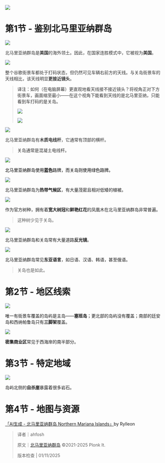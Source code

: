 ![](https://cdn.nlark.com/yuque/0/2023/png/34598262/1697289353920-64a22677-6aa7-4825-a03c-4e6133b1a38d.png)

# 第1节 - 鉴别北马里亚纳群岛
![](https://cdn.nlark.com/yuque/0/2023/png/34598262/1697289506994-f79e52eb-2942-4f77-bddb-669fc709d118.png)

<font style="color:rgba(0, 0, 0, 0.8);">北马里亚纳群岛是</font>**<font style="color:rgba(0, 0, 0, 0.8);">美国</font>**<font style="color:rgba(0, 0, 0, 0.8);">的海外领土。因此，在国家连胜模式中，它被视为</font>**<font style="color:rgba(0, 0, 0, 0.8);">美国</font>**<font style="color:rgba(0, 0, 0, 0.8);">。</font>

![](https://cdn.nlark.com/yuque/0/2023/png/34598262/1697289543931-7694b506-4fb6-4018-907a-b86aca97a80e.png)

<font style="color:rgba(0, 0, 0, 0.8);">整个谷歌街景车都处于打码状态，但仍然可见车辆右前方的天线。与关岛街景车的天线相比，该天线明显</font>**<font style="color:rgba(0, 0, 0, 0.8);">更接近镜头</font>**<font style="color:rgba(0, 0, 0, 0.8);">。</font>

> <font style="color:rgba(0, 0, 0, 0.8);">译注：如何（在电脑屏幕）更直观地看天线接不接近镜头？将视角正对下方街景车，画面缩至最小——在这个视角下能看到天线的是北马里亚纳，只能看到车打码的是关岛。</font>
>
> ![](https://cdn.nlark.com/yuque/0/2025/png/38693261/1736595553840-ec4a5f30-aa20-463c-b4d3-b95de92ce9c5.png)
>
> ![](https://cdn.nlark.com/yuque/0/2025/png/38693261/1736595643718-01e00f21-39b9-4518-995b-9ac69357753f.png)
>

![](https://cdn.nlark.com/yuque/0/2023/png/34598262/1697289553963-3b918cad-0c4f-4db1-8fff-57e04ccc7435.png)

<font style="color:rgba(0, 0, 0, 0.8);">北马里亚纳群岛有</font>**<font style="color:rgba(0, 0, 0, 0.8);">木质电线杆</font>**<font style="color:rgba(0, 0, 0, 0.8);">，它通常有顶部的横杆。</font>

> <font style="color:rgba(0, 0, 0, 0.8);">关岛通常是混凝土电线杆。</font>
>

![](https://cdn.nlark.com/yuque/0/2023/png/35193536/1698629983236-455a36f5-20db-40a1-a456-ed93002624f9.png)

<font style="color:rgb(0, 0, 0);">北马里亚纳群岛使用</font>**<font style="color:rgb(0, 0, 0);">蓝色</font>**<font style="color:rgb(0, 0, 0);">路牌，而关岛则使用绿色路牌。</font>

![](https://cdn.nlark.com/yuque/0/2023/png/34598262/1697289565398-60ecb909-fc4e-4b25-89f2-ced83b0ed5cd.png)

北马里亚纳群岛为**热带气候区**，有大量茂密且相对低矮的植被。

![](https://cdn.nlark.com/yuque/0/2023/png/34598262/1697289570925-a609fc1c-379d-4116-b47f-a4997ba78247.png)

作为官方树种，拥有着**宽大树冠**和**鲜艳红花**的凤凰木在北马里亚纳群岛非常普遍。

> 这种树少见于关岛。
>

![](https://cdn.nlark.com/yuque/0/2023/png/34598262/1697289576423-a955a768-807b-4163-8865-4c53e5396cb6.png)

北马里亚纳群岛和关岛常有大量道路**反光镜**。

![](https://cdn.nlark.com/yuque/0/2023/png/34598262/1697289584843-907f37d3-8c68-42cf-8a74-bcf9d9207c7a.png)

北马里亚纳群岛常见**东亚语言**，如日语、汉语、韩语，甚至俄语。

> 关岛也是如此。
>

# 第2节 - 地区线索
![](https://cdn.nlark.com/yuque/0/2023/png/34598262/1697289590778-23d7aef8-da2a-49c1-ada2-b294262d9ada.png)

唯一有街景车覆盖的岛屿是主岛——**塞班岛**；更北部的岛屿没有覆盖；南部的廷安岛和西纳帕鲁岛只有**三脚架**覆盖。

![](https://cdn.nlark.com/yuque/0/2023/png/34598262/1697289599365-ddde3a1c-e7eb-4b4b-b841-b0b8596f2cd7.png)

**密集商业区**常见于西海岸的南半部分。

# 第3节 - 特定地域
![](https://cdn.nlark.com/yuque/0/2023/png/34598262/1697289606325-b91d1d3a-5a83-4165-bb41-f4bf1a3f017d.png)

岛屿北侧的**自杀崖**暴露着很多岩石。

# 第4节 - 地图与资源
 [「AI生成 - 北马里亚纳群岛 Northern Mariana Islands」](https://tuxun.fun/maps_detail?mapsId=1701)by Rylleon



> 译者｜ahfosh
>
> 原文｜[北马里亚纳群岛](https://www.plonkit.net/northern-mariana-islands) ©2021-2025 Plonk It.
>
> 版本检查 | 01/11/2025
>

